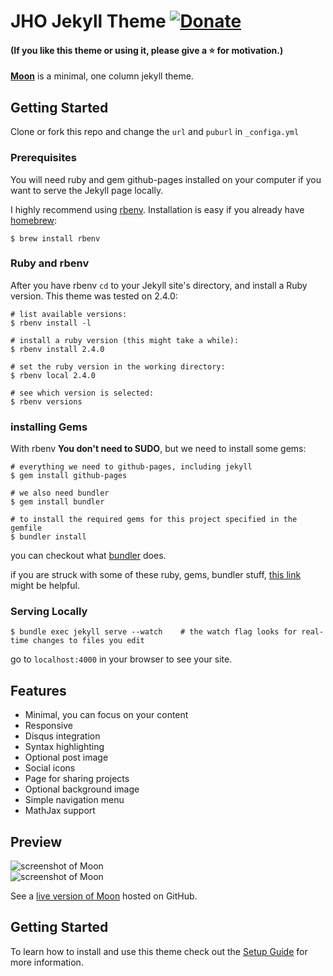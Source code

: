 # JHO Jekyll Theme [![Donate](https://img.shields.io/badge/paypal-donate-blue.svg)][1]

#### (If you like this theme or using it, please give a :star: for motivation.)

**[Moon](http://taylantatli.github.io/Moon)** is a minimal, one column jekyll theme.

## Getting Started
Clone or fork this repo and change the `url` and `puburl` in `_configa.yml`

### Prerequisites
You will need ruby and gem github-pages installed on your computer if you want to serve the Jekyll page locally.

I highly recommend using [rbenv][2]. Installation is easy if you already have [homebrew][3]:
```
$ brew install rbenv
```

### Ruby and rbenv
After you have rbenv `cd` to your Jekyll site's directory, and install a Ruby version. This theme was tested on 2.4.0:
```
# list available versions:
$ rbenv install -l

# install a ruby version (this might take a while):
$ rbenv install 2.4.0

# set the ruby version in the working directory:
$ rbenv local 2.4.0

# see which version is selected:
$ rbenv versions
```

### installing Gems
With rbenv **You don't need to SUDO**, but we need to install some gems:
```
# everything we need to github-pages, including jekyll
$ gem install github-pages

# we also need bundler
$ gem install bundler

# to install the required gems for this project specified in the gemfile
$ bundler install
```
you can checkout what [bundler][4] does.

if you are struck with some of these ruby, gems, bundler stuff, [this link][5] might be helpful.

### Serving Locally
```
$ bundle exec jekyll serve --watch    # the watch flag looks for real-time changes to files you edit
```
go to `localhost:4000` in your browser to see your site.

## Features
* Minimal, you can focus on your content
* Responsive
* Disqus integration
* Syntax highlighting
* Optional post image
* Social icons
* Page for sharing projects
* Optional background image
* Simple navigation menu
* MathJax support

## Preview

![screenshot of Moon](https://cloud.githubusercontent.com/assets/754514/14509720/61c61058-01d6-11e6-93ab-0918515ecd56.png)    
![screenshot of Moon](https://cloud.githubusercontent.com/assets/754514/14509716/61ac6c8e-01d6-11e6-879f-8308883de790.png)

See a [live version of Moon](http://taylantatli.github.io/Moon) hosted on GitHub.

## Getting Started

To learn how to install and use this theme check out the [Setup Guide](http://taylantatli.me/Moon/moon-theme/) for more information.

[1]: https://paypal.me/ohjho
[2]: https://github.com/rbenv/rbenv
[3]: https://brew.sh/
[4]: http://bundler.io/
[5]: http://idratherbewriting.com/documentation-theme-jekyll/mydoc_about_ruby_gems_etc.html
